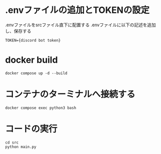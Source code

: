 # .envファイルの追加とTOKENの設定

.envファイルをsrcファイル直下に配置する
.envファイルに以下の記述を追加し、保存する

```
TOKEN={discord bot token}
```

# docker build

```
docker compose up -d --build
```

# コンテナのターミナルへ接続する

```
docker compose exec python3 bash
```

# コードの実行

```
cd src
python main.py
```